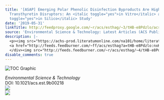 ```yaml
---
title: '[ASAP] Emerging Polar Phenolic Disinfection Byproducts Are High-Affinity Human
  Transthyretin Disruptors: An <italic toggle="yes">in Vitro</italic> and <italic
  toggle="yes">in Silico</italic> Study'
date: '2019-05-31'
linkTitle: http://feedproxy.google.com/~r/acs/esthag/~3/tHB-e8Pdzlo/acs.est.9b00218
source: 'Environmental Science & Technology: Latest Articles (ACS Publications)'
description: |-
  <p><img src="https://achs-prod.literatumonline.com/na101/home/literatum/publisher/achs/journals/content/esthag/0/esthag.ahead-of-print/acs.est.9b00218/20190531/images/medium/es-2019-00218m_0006.gif" alt="TOC Graphic"/></p><div><cite>Environmental Science & Technology</cite></div><div>DOI: 10.1021/acs.est.9b00218</div><div class="feedflare">
  <a href="http://feeds.feedburner.com/~ff/acs/esthag?a=tHB-e8Pdzlo:nxK0TGjL4N4:yIl2AUoC8zA"><img src="http://feeds.feedburner.com/~ff/acs/esthag?d=yIl2AUoC8zA" border="0"></img></a>
  </div><img src="http://feeds.feedburner.com/~r/acs/esthag/~4/tHB-e8Pdzlo" ...
disable_comments: true
---
```

<p><img src="https://achs-prod.literatumonline.com/na101/home/literatum/publisher/achs/journals/content/esthag/0/esthag.ahead-of-print/acs.est.9b00218/20190531/images/medium/es-2019-00218m_0006.gif" alt="TOC Graphic"/></p><div><cite>Environmental Science & Technology</cite></div><div>DOI: 10.1021/acs.est.9b00218</div><div class="feedflare">
<a href="http://feeds.feedburner.com/~ff/acs/esthag?a=tHB-e8Pdzlo:nxK0TGjL4N4:yIl2AUoC8zA"><img src="http://feeds.feedburner.com/~ff/acs/esthag?d=yIl2AUoC8zA" border="0"></img></a>
</div><img src="http://feeds.feedburner.com/~r/acs/esthag/~4/tHB-e8Pdzlo" ...